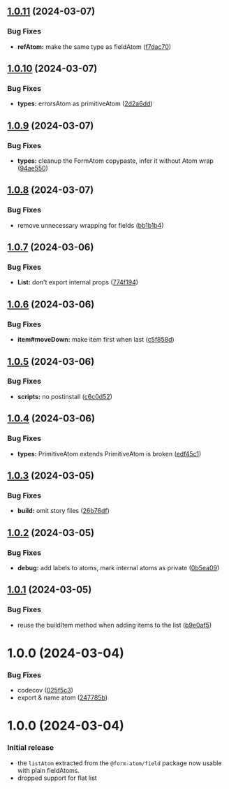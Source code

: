 ## [1.0.11](https://github.com/form-atoms/list-atom/compare/v1.0.10...v1.0.11) (2024-03-07)


### Bug Fixes

* **refAtom:** make the same type as fieldAtom ([f7dac70](https://github.com/form-atoms/list-atom/commit/f7dac708fce44af074680e81475df1f7a6d95d9b))

## [1.0.10](https://github.com/form-atoms/list-atom/compare/v1.0.9...v1.0.10) (2024-03-07)


### Bug Fixes

* **types:** errorsAtom as primitiveAtom ([2d2a6dd](https://github.com/form-atoms/list-atom/commit/2d2a6ddfd66275f2edf7e576f517b64093e0ac1c))

## [1.0.9](https://github.com/form-atoms/list-atom/compare/v1.0.8...v1.0.9) (2024-03-07)


### Bug Fixes

* **types:** cleanup the FormAtom copypaste, infer it without Atom wrap ([94ae550](https://github.com/form-atoms/list-atom/commit/94ae550a49f821042741eba3c3021e37c852a169))

## [1.0.8](https://github.com/form-atoms/list-atom/compare/v1.0.7...v1.0.8) (2024-03-07)


### Bug Fixes

* remove unnecessary wrapping for fields ([bb1b1b4](https://github.com/form-atoms/list-atom/commit/bb1b1b4f9da8831cbd0e777307837e04dd60e105))

## [1.0.7](https://github.com/form-atoms/list-atom/compare/v1.0.6...v1.0.7) (2024-03-06)


### Bug Fixes

* **List:** don't export internal props ([774f194](https://github.com/form-atoms/list-atom/commit/774f19475a658ed7c4cb1e4ba8e4e56d14905252))

## [1.0.6](https://github.com/form-atoms/list-atom/compare/v1.0.5...v1.0.6) (2024-03-06)


### Bug Fixes

* **item#moveDown:** make item first when last ([c5f858d](https://github.com/form-atoms/list-atom/commit/c5f858d0816fadb0f1a796fb67878128a35145fb))

## [1.0.5](https://github.com/form-atoms/list-atom/compare/v1.0.4...v1.0.5) (2024-03-06)


### Bug Fixes

* **scripts:** no postinstall ([c6c0d52](https://github.com/form-atoms/list-atom/commit/c6c0d52daa27c8c9164378090c2c1e934b87875d))

## [1.0.4](https://github.com/form-atoms/list-atom/compare/v1.0.3...v1.0.4) (2024-03-06)


### Bug Fixes

* **types:** PrimitiveAtom extends PrimitiveAtom is broken ([edf45c1](https://github.com/form-atoms/list-atom/commit/edf45c18819bd9883a23a02c2806af3dddfd0b3a))

## [1.0.3](https://github.com/form-atoms/list-atom/compare/v1.0.2...v1.0.3) (2024-03-05)


### Bug Fixes

* **build:** omit story files ([26b76df](https://github.com/form-atoms/list-atom/commit/26b76dfaf23850847fe601d20ccae169e0d36866))

## [1.0.2](https://github.com/form-atoms/list-atom/compare/v1.0.1...v1.0.2) (2024-03-05)


### Bug Fixes

* **debug:** add labels to atoms, mark internal atoms as private ([0b5ea09](https://github.com/form-atoms/list-atom/commit/0b5ea090ea73ba21571ab62d158e3582c6e14b57))

## [1.0.1](https://github.com/form-atoms/list-atom/compare/v1.0.0...v1.0.1) (2024-03-05)


### Bug Fixes

* reuse the buildItem method when adding items to the list ([b9e0af5](https://github.com/form-atoms/list-atom/commit/b9e0af523b6a8b2e0a7a2163641897e5d18bb99d))

# 1.0.0 (2024-03-04)


### Bug Fixes

* codecov ([025f5c3](https://github.com/form-atoms/list-atom/commit/025f5c3cd17f543845349e79e2b2303cdda0b715))
* export & name atom ([247785b](https://github.com/form-atoms/list-atom/commit/247785b97cb582203a124b4323a4189432378d2a))

# 1.0.0 (2024-03-04)

### Initial release

- the `listAtom` extracted from the `@form-atom/field` package now usable with plain fieldAtoms.
- dropped support for flat list
